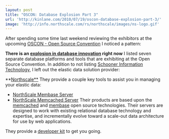 ```yaml
---
layout: post
title: "OSCON: Database Explosion Part 3"
url: 'http://kinlane.com/2010/07/19/oscon-database-explosion-part-3/'
image: 'http://info.northscale.com/rs/northscale/images/ns-logo.gif'
---
```


<img class="c1" title="Schooner Information Technology" src="http://info.northscale.com/rs/northscale/images/ns-logo.gif" alt="" align="right" />After spending some time last weekend reviewing the exhibitors at the upcoming [OSCON - Open Source Convention][1] I noticed a pattern:

**There is an [explosion in database innovation][2] right now** I listed seven separate database platforms and tools that are exhibiting at the Open Source Convention. In addition to not listing [Schooner Information Technology][3], I left out the elastic data solution provider:

**[Northscale**][4] They provide a couple key tools to assist you in managing your elastic data:

  * [NorthScale Membase Server][5]
  * [NorthScale Memcached Server][6]
Their products are based upon the [memcached][7] and [membase][8] open source technologies. Their servers are designed to work with existing relational database technology and expertise, and incrementally evolve toward a scale-out data architecture for use by web applications.

They provide a [developer kit][9] to get you going.

   [1]: http://www.oscon.com/oscon2010/
   [2]: http://www.kinlane.com/2010/07/open-source-database-explosion/
   [3]: http://www.kinlane.com/2010/07/oscon-database-explosion-part-2/
   [4]: http://www.northscale.com/
   [5]: http://info.northscale.com/membase-beta-download.html
   [6]: http://info.northscale.com/Memcached.html
   [7]: http://memcached.org/
   [8]: http://www.membase.org/
   [9]: http://info.northscale.com/Devkit.html
